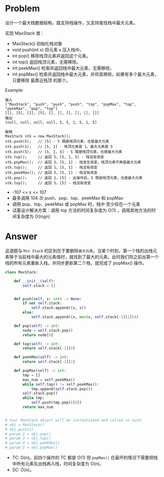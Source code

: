 # Problem
设计一个最大栈数据结构，既支持栈操作，又支持查找栈中最大元素。

实现 MaxStack 类：

- MaxStack() 初始化栈对象
- void push(int x) 将元素 x 压入栈中。
- int pop() 移除栈顶元素并返回这个元素。
- int top() 返回栈顶元素，无需移除。
- int peekMax() 检索并返回栈中最大元素，无需移除。
- int popMax() 检索并返回栈中最大元素，并将其移除。如果有多个最大元素，只要移除 最靠近栈顶 的那个。

Example:
```
输入
["MaxStack", "push", "push", "push", "top", "popMax", "top", "peekMax", "pop", "top"]
[[], [5], [1], [5], [], [], [], [], [], []]
输出
[null, null, null, null, 5, 5, 1, 5, 1, 5]

解释
MaxStack stk = new MaxStack();
stk.push(5);   // [5] - 5 既是栈顶元素，也是最大元素
stk.push(1);   // [5, 1] - 栈顶元素是 1，最大元素是 5
stk.push(5);   // [5, 1, 5] - 5 既是栈顶元素，也是最大元素
stk.top();     // 返回 5，[5, 1, 5] - 栈没有改变
stk.popMax();  // 返回 5，[5, 1] - 栈发生改变，栈顶元素不再是最大元素
stk.top();     // 返回 1，[5, 1] - 栈没有改变
stk.peekMax(); // 返回 5，[5, 1] - 栈没有改变
stk.pop();     // 返回 1，[5] - 此操作后，5 既是栈顶元素，也是最大元素
stk.top();     // 返回 5，[5] - 栈没有改变
```

- -107 <= x <= 107
- 最多调用 104 次 push、pop、top、peekMax 和 popMax
- 调用 pop、top、peekMax 或 popMax 时，栈中 至少存在一个元素
- 试着设计解决方案：调用 top 方法的时间复杂度为 O(1) ，调用其他方法的时间复杂度为 O(logn)

# Answer
这道题与 `Min Stack` 的区别在于要删除`最大元素`。当某个时刻，第一个栈的出栈元素等于当前栈中最大的元素值时，就找到了最大的元素。此时我们将之前出第一个栈的所有元素重新入栈，并同步更新第二个栈，就完成了 popMax() 操作。
```python
class MaxStack:

    def __init__(self):
        self.stack = []


    def push(self, x: int) -> None:
        if not self.stack:
            self.stack.append((x, x))
        else:
            self.stack.append((x, max(x, self.stack[-1][1])))

    def pop(self) -> int:
        node = self.stack.pop()
        return node[0]

    def top(self) -> int:
        return self.stack[-1][0]

    def peekMax(self) -> int:
        return self.stack[-1][1]

    def popMax(self) -> int:
        tmp = []
        max_num = self.peekMax()
        while self.top() != self.peekMax():
            tmp.append(self.stack.pop())
        self.stack.pop()
        while tmp:
            self.push(tmp.pop()[0])
        return max_num


# Your MaxStack object will be instantiated and called as such:
# obj = MaxStack()
# obj.push(x)
# param_2 = obj.pop()
# param_3 = obj.top()
# param_4 = obj.peekMax()
# param_5 = obj.popMax()
```
- TC: O(n)。前四个操作的 TC 都是 O(1) 但 `popMax()` 在最坏的情况下需要把栈中所有元素先出栈再入栈，时间复杂度为 O(n)。
- SC: O(n)。
